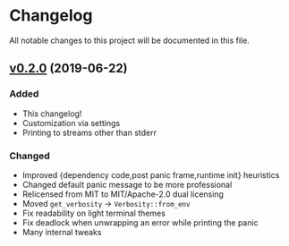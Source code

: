 # Changelog
All notable changes to this project will be documented in this file.

## [v0.2.0] (2019-06-22)

### Added
- This changelog!
- Customization via settings
- Printing to streams other than stderr

### Changed
- Improved {dependency code,post panic frame,runtime init} heuristics
- Changed default panic message to be more professional
- Relicensed from MIT to MIT/Apache-2.0 dual licensing
- Moved `get_verbosity` -> `Verbosity::from_env`
- Fix readability on light terminal themes
- Fix deadlock when unwrapping an error while printing the panic
- Many internal tweaks

[v0.2.0]: https://github.com/athre0z/color-backtrace/releases/tag/v0.2.0